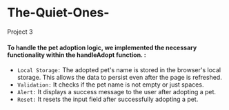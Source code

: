 # The-Quiet-Ones-
Project 3

#### To handle the pet adoption logic, we implemented the necessary functionality within the handleAdopt function. :

* `Local Storage:` The adopted pet's name is stored in the browser's local storage. This allows the data to persist even after the page is refreshed.
* `Validation:` It checks if the pet name is not empty or just spaces.
* `Alert:` It displays a success message to the user after adopting a pet.
* `Reset:` It resets the input field after successfully adopting a pet.

